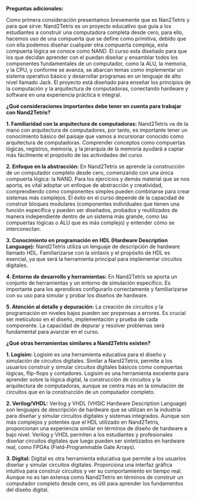**Preguntas adicionales:**  

Como primera consideración presentamos brevemente que es Nan2Tetris y para que sirve:
Nand2Tetris es un proyecto educativo que guía a los estudiantes a construir una computadora completa desde cero, para ello, hacemos uso de una compuerta que se define como primitiva, debido que con ella podemos diseñar cualquier otra compuerta compleja, esta compuerta lógica se conoce como NAND. El curso esta diseñado para que los que decidan aprender con el puedan diseñar y ensamblar todos los componentes fundamentales de un computador, como la ALU, la memoria, y la CPU, y conforme se avanza, se abarcan temas como implementar un sistema operativo básico y desarrollar programas en un lenguaje de alto nivel llamado Jack. El proyecto está diseñado para enseñar los principios de la computación y la arquitectura de computadoras, conectando hardware y software en una experiencia práctica e integral.  

**¿Qué consideraciones importantes debe tener en cuenta para trabajar con Nand2Tetris?**  

**1. Familiaridad con la arquitectura de computadoras:** Nand2Tetris va de la mano con arquitectura de computadores, por tanto, es importante tener un conocimiento básico del paisaje que vamos a incursionar conocido como arquitectura de computadoras. Comprender conceptos como compuertas lógicas, registros, memoria, y la jerarquía de la memoria ayudará a captar más fácilmente el propósito de las actividades del curso.  

**2. Enfoque en la abstracción:** En Nand2Tetris se aprende la construcción de un computador completo desde cero, comenzando con una única compuerta lógica: la NAND. Para los ejercicios y demás material que se nos aporta, es vital adoptar un enfoque de abstracción y creatividad, comprendiendo cómo componentes simples pueden combinarse para crear sistemas más complejos. El éxito en el curso depende de la capacidad de construir bloques modulares (componentes individuales que tienen una función específica y pueden ser diseñados, probados y reutilizados de manera independiente dentro de un sistema más grande, como las compuertas lógicas o ALU que es más complejo) y entender cómo se interconectan.  

**3. Conocimiento en programación en HDL (Hardware Description Language):** Nand2Tetris utiliza un lenguaje de descripción de hardware llamado HDL. Familiarizarse con la sintaxis y el propósito de HDL es esencial, ya que será la herramienta principal para implementar circuitos digitales.  

**4. Entorno de desarrollo y herramientas:** En Nand2Tetris se aporta un conjunto de herramientas y un entorno de simulación específico. Es importante para los aprendices configurarlo correctamente y familiarizarse con su uso para simular y probar los diseños de hardware.  

**5. Atención al detalle y depuración:** La creación de circuitos y la programación en niveles bajos pueden ser propensas a errores. Es crucial ser meticuloso en el diseño, implementación y prueba de cada componente. La capacidad de depurar y resolver problemas será fundamental para avanzar en el curso.  

**¿Qué otras herramientas similares a Nand2Tetris existen?**  

**1. Logisim:** Logisim es una herramienta educativa para el diseño y simulación de circuitos digitales. Similar a Nand2Tetris, permite a los usuarios construir y simular circuitos digitales básicos como compuertas lógicas, flip-flops y contadores. Logisim es una herramienta excelente para aprender sobre la lógica digital, la construcción de circuitos y la arquitectura de computadoras, aunque se centra más en la simulación de circuitos que en la construcción de un computador completo.  

**2. Verilog/VHDL:** Verilog y VHDL (VHSIC Hardware Description Language) son lenguajes de descripción de hardware que se utilizan en la industria para diseñar y simular circuitos digitales y sistemas integrados. Aunque son más complejos y potentes que el HDL utilizado en Nand2Tetris, proporcionan una experiencia similar en términos de diseño de hardware a bajo nivel. Verilog y VHDL permiten a los estudiantes y profesionales diseñar circuitos digitales que luego pueden ser sintetizados en hardware real, como FPGAs (Field-Programmable Gate Arrays).  

**3. Digital:** Digital es otra herramienta educativa que permite a los usuarios diseñar y simular circuitos digitales. Proporciona una interfaz gráfica intuitiva para construir circuitos y ver su comportamiento en tiempo real. Aunque no es tan extensa como Nand2Tetris en términos de construir un computador completo desde cero, es útil para aprender los fundamentos del diseño digital.
